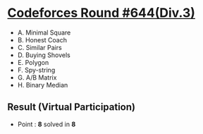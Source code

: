 # [Codeforces Round #644(Div.3)](https://codeforces.com/contest/1360)

  * A. Minimal Square
  * B. Honest Coach
  * C. Similar Pairs
  * D. Buying Shovels
  * E. Polygon
  * F. Spy-string
  * G. A/B Matrix
  * H. Binary Median
  
## Result (Virtual Participation)
  * Point : **8** solved in **8**
